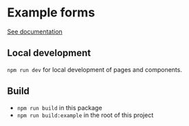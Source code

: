# Example forms

[See documentation](src/pages/index.mdx)

## Local development

`npm run dev` for local development of pages and components.

## Build

* `npm run build` in this package
* `npm run build:example` in the root of this project
